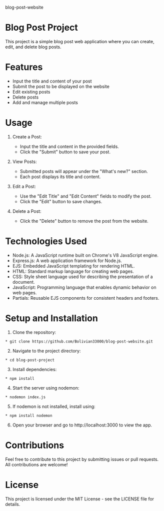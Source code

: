 blog-post-website
# Blog Post Project
This project is a simple blog post web application where you can create, edit, and delete blog posts.

# Features
* Input the title and content of your post
* Submit the post to be displayed on the website
* Edit existing posts
* Delete posts
* Add and manage multiple posts
# Usage
 1. Create a Post:

    * Input the title and content in the provided fields.
    * Click the "Submit" button to save your post.
 2. View Posts:
    * Submitted posts will appear under the "What's new?" section.
    * Each post displays its title and content.
 3. Edit a Post:
    * Use the "Edit Title" and "Edit Content" fields to modify the post.
    * Click the "Edit" button to save changes.
 4. Delete a Post:
    * Click the "Delete" button to remove the post from the website.
# Technologies Used
* Node.js: A JavaScript runtime built on Chrome's V8 JavaScript engine.
* Express.js: A web application framework for Node.js.
* EJS: Embedded JavaScript templating for rendering HTML.
* HTML: Standard markup language for creating web pages.
* CSS: Style sheet language used for describing the presentation of a document.
* JavaScript: Programming language that enables dynamic behavior on web pages.
* Partials: Reusable EJS components for consistent headers and footers.

# Setup and Installation
  1. Clone the repository:

    * git clone https://github.com/Bolivian33000/blog-post-website.git

  2. Navigate to the project directory:

    * cd blog-post-project

  3. Install dependencies:

    * npm install

  4. Start the server using nodemon:

    * nodemon index.js
  5. If nodemon is not installed, install using:

    * npm install nodemon
    
  6. Open your browser and go to http://localhost:3000 to view the app.

# Contributions
Feel free to contribute to this project by submitting issues or pull requests. All contributions are welcome!

# License
This project is licensed under the MIT License - see the LICENSE file for details.
